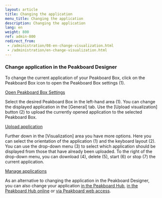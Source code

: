 ```yaml
---
layout: article
title: Changing the application
menu_title: Changing the application
description: Changing the application
lang: en
weight: 800
ref: admin-800
redirect_from:
 - /administration/08-en-change-visualization.html
 - /administration/en-change-visualization.html
---
```


### Change application in the Peakboard Designer

To change the current application of your Peakboard Box, click on the Peakboard Box icon to open the Peakboard Box settings (1).

[Open Peakboard Box Settings](/assets/images/admin/management/en_change-application-01.png)

Select the desired Peakboard Box in the left-hand area (1).
You can change the displayed application in the [General] tab.
Use the [Upload visualization] button (2) to upload the currently opened application to the selected Peakboard Box.

[Upload application](/assets/images/admin/management/en_change-application-02.png)

Further down in the [Visualization] area you have more options.
Here you can select the orientation of the application (1) and the keyboard layout (2).
You can use the drop-down menu (3) to select which application should be displayed from those that have already been uploaded.
To the right of the drop-down menu, you can download (4), delete (5), start (6) or stop (7) the current application.

[Manage applications](/assets/images/admin/management/en_change-application-03.png)

As an alternative to changing the application in the Peakboard Designer, you can also change your application [in the Peakboard Hub](/hub/Peakboard_Hub_on_premise/en-hub_boxmanagement.html), [in the Peakboard Hub online](/hub/Peakboard_Hub_online/en-hub-online_boxmanagement.html) or [via Peakboard web access](/administration/en-web-access.html).
